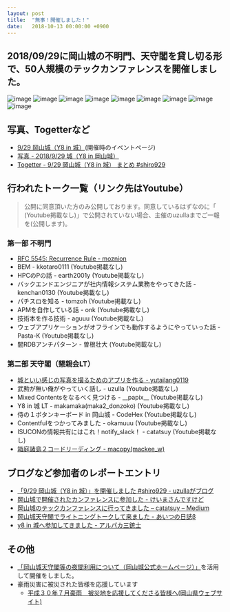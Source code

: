 ```yaml
---
layout: post
title:  "無事！開催しました！"
date:   2018-10-13 00:00:00 +0900
---
```


## 2018/09/29に岡山城の不明門、天守閣を貸し切る形で、50人規模のテックカンファレンスを開催しました。

![image](https://user-images.githubusercontent.com/870716/46903666-029d6d80-cf13-11e8-86eb-5f44937d78e0.png)
![image](https://user-images.githubusercontent.com/870716/46903730-f239c280-cf13-11e8-9233-5bbb37d5c32a.png)
![image](https://user-images.githubusercontent.com/870716/46903683-5740e880-cf13-11e8-9f85-606a1bca2d54.png)
![image](https://user-images.githubusercontent.com/870716/46903692-70499980-cf13-11e8-9d7a-0014207a4027.png)
![image](https://user-images.githubusercontent.com/870716/46903706-86575a00-cf13-11e8-96ae-a5797201a293.png)
![image](https://user-images.githubusercontent.com/870716/46903712-9cfdb100-cf13-11e8-9ea1-231daffb0924.png)
![image](https://user-images.githubusercontent.com/870716/46903716-b69ef880-cf13-11e8-9cf3-28d59ab70fc7.png)
![image](https://user-images.githubusercontent.com/870716/46903741-2dd48c80-cf14-11e8-8b47-f0bff41b6e89.png)
![image](https://user-images.githubusercontent.com/870716/46903743-3dec6c00-cf14-11e8-89fc-6b77ac15397b.png)

## 写真、Togetterなど

- [9/29 岡山城（Y8 in 城）](https://connpass.com/event/98976/)(開催時のイベントページ)
- [写真 - 2018/9/29 城（Y8 in 岡山城） ](https://photos.app.goo.gl/43f2aELSh9Se4mdk9)
- [Togetter - 9/29 岡山城（Y8 in 城） まとめ #shiro929](https://togetter.com/li/1271549)

## 行われたトーク一覧（リンク先はYoutube）

> 公開に同意頂いた方のみ公開しております。同意しているはずなのに「 (Youtube掲載なし)」で公開されていない場合、主催のuzullaまでご一報を(公開します)。

### 第一部 不明門

- [RFC 5545: Recurrence Rule - moznion](https://youtu.be/f9fk1vwwjTw)
- BEM - kkotaro0111 (Youtube掲載なし)
- HPCのPの話 - earth2001y (Youtube掲載なし)
- バックエンドエンジニアが社内情報システム業務をやってきた話 - kenchan0130 (Youtube掲載なし)
- パチスロを知る - tomzoh (Youtube掲載なし)
- APMを自作している話 - onk (Youtube掲載なし)
- 技術本を作る技術 - aguuu (Youtube掲載なし)
- ウェブアプリケーションがオフラインでも動作するようにやっていった話 - Pasta-K (Youtube掲載なし)
- 闇RDBアンチパターン - 曽根壮大 (Youtube掲載なし)

### 第二部 天守閣（懇親会LT）

- [城といい感じの写真を撮るためのアプリを作る - yutailang0119](https://youtu.be/fKlvs0S9bdQ)
- 武勲が無い俺がやっていく話し - uzulla (Youtube掲載なし)
- Mixed Contentsをなるべく見つける - \_\_papix\_\_ (Youtube掲載なし)
- Y8 in 城 LT - makamaka(maka2_donzoko) (Youtube掲載なし)
- 侍の１ボタンキーボード in 岡山城 - CodeHex (Youtube掲載なし)
- Contentfulをつかってみました - okamuuu (Youtube掲載なし)
- ISUCONの情報共有にはこれ！notify_slack！ - catatsuy (Youtube掲載なし)
- [箱庭諸島２コードリーディング - macopy(mackee_w)](https://youtu.be/L-7p9LPGPOo)

## ブログなど参加者のレポートエントリ

- [「9/29 岡山城（Y8 in 城）」を開催しました \#shiro929 \- uzullaがブログ](https://uzulla.hateblo.jp/entry/2018/10/12/152648)
- [岡山城で開催されたカンファレンスに参加した \- けいまさんですけど](https://p-side.net/posts/2018-09-30-shiro929/)
- [岡山城のテックカンファレンスに行ってきました – catatsuy – Medium](https://medium.com/@catatsuy/%E5%B2%A1%E5%B1%B1%E5%9F%8E%E3%81%AE%E3%83%86%E3%83%83%E3%82%AF%E3%82%AB%E3%83%B3%E3%83%95%E3%82%A1%E3%83%AC%E3%83%B3%E3%82%B9%E3%81%AB%E8%A1%8C%E3%81%A3%E3%81%A6%E3%81%8D%E3%81%BE%E3%81%97%E3%81%9F-16572fa70f7a)
- [岡山城天守閣でライトニングトークして来ました \- あいつの日誌β](http://okamuuu.hatenablog.com/entry/2018/09/30/112959)
- [y8 in 城へ参加してきました \- アルパカ三銃士](https://codehex.hateblo.jp/entry/2018/10/01/233330)

## その他

- [「岡山城天守閣等の夜間利用について（岡山城公式ホームページ）」](https://okayama-kanko.net/ujo/guide03/)を活用して開催をしました。
- 豪雨災害に被災された皆様を応援しています
  - [平成３０年７月豪雨　被災地を応援してくださる皆様へ(岡山県ウェブサイト)](http://www.pref.okayama.jp/kinkyu/574940.html)
